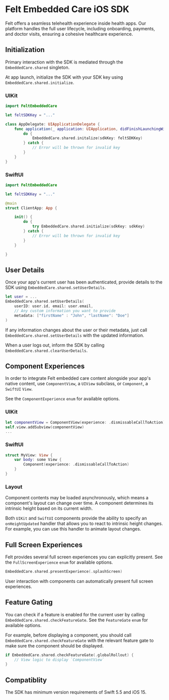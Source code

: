 # Felt Embedded Care iOS SDK
Felt offers a seamless telehealth experience inside health apps. Our platform handles the full user lifecycle, including onboarding, payments, and doctor visits, ensuring a cohesive healthcare experience.

## Initialization
Primary interaction with the SDK is mediated through the `EmbeddedCare.shared` singleton.

At app launch, initialize the SDK with your SDK key using `EmbeddedCare.shared.initialize`.

### UIKit
```swift
import FeltEmbeddedCare

let feltSDKKey = "..."

class AppDelegate: UIApplicationDelegate {
    func application(_ application: UIApplication, didFinishLaunchingWithOptions launchOptions: [UIApplication.LaunchOptionsKey: Any]?) -> Bool {
        do {
            EmbeddedCare.shared.initalize(sdkKey: feltSDKKey)
        } catch {
            // Error will be thrown for invalid key
        }
    }
}
```

### SwiftUI
```swift
import FeltEmbeddedCare

let feltSDKKey = "..."

@main
struct ClientApp: App {

    init() {
        do {
            try EmbeddedCare.shared.initialize(sdkKey: sdkKey)
        } catch {
            // Error will be thrown for invalid key
        }
    }

}
```

## User Details
Once your app's current user has been authenticated, provide details to the SDK using `EmbeddedCare.shared.setUserDetails`.
```swift
let user = ...
EmbeddedCare.shared.setUserDetails(
    userID: user.id, email: user.email, 
    // Any custom information you want to provide
    metadata: ["firstName" : "John", "lastName": "Doe"]
)
```

If any information changes about the user or their metadata, just call `EmbeddedCare.shared.setUserDetails` with the updated information.

When a user logs out, inform the SDK by calling `EmbeddedCare.shared.clearUserDetails`.

## Component Experiences
In order to integrate Felt embedded care content alongside your app's native content, use `ComponentView`, a `UIView` subclass, or `Component`, a `SwiftUI` `View`.

See the `ComponentExperience` `enum` for available options.

### UIKit
```swift
let componentView = ComponentView(experience: .dismissableCallToAction)
self.view.addSubview(componentView)
...
```

### SwiftUI
```swift
struct MyView: View {
    var body: some View {
        Component(experience: .dismissableCallToAction)
    }
}
```

### Layout
Component contents may be loaded asynchronously, which means a component's layout can change over time. A component determines its intrinsic height based on its current width. 

Both `UIKit` and `SwiftUI` components provide the ability to specify an `onHeightUpdated` handler that allows you to react to intrinsic height changes. For example, you can use this handler to animate layout changes.

## Full Screen Experiences
Felt provides several full screen experiences you can explicitly present. See the `FullScreenExperience` `enum` for available options.
```swift
EmbeddedCare.shared.presentExperience(.splashScreen)
```
User interaction with components can automatically present full screen experiences.

## Feature Gating
You can check if a feature is enabled for the current user by calling `EmbeddedCare.shared.checkFeatureGate`. See the `FeatureGate` `enum` for available options.

For example, before displaying a component, you should call `EmbeddedCare.shared.checkFeatureGate` with the relevant feature gate to make sure the component should be displayed. 

```swift
if EmbeddedCare.shared.checkFeatureGate(.globalRollout) {
    // View logic to display `ComponentView`
}
```

## Compatiblity
The SDK has minimum version requirements of Swift 5.5 and iOS 15.
